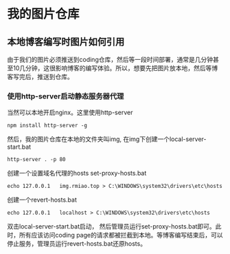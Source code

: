 我的图片仓库
======





## 本地博客编写时图片如何引用

由于我们的图片必须推送到coding仓库，然后等一段时间部署，通常是几分钟甚至10几分钟，这很影响博客的编写体验。所以，想要先把图片放本地，然后等博客写完后，推送到仓库。


### 使用http-server启动静态服务器代理

当然可以本地开启nginx。这里使用http-server

```
npm install http-server -g
```

然后，我的图片仓库在本地的文件夹叫img, 在img下创建一个local-server-start.bat

```
http-server . -p 80
```

创建一个设置域名代理的hosts set-proxy-hosts.bat
```
echo 127.0.0.1   img.rmiao.top > C:\WINDOWS\system32\drivers\etc\hosts

```

创建一个revert-hosts.bat

```
echo 127.0.0.1   localhost > C:\WINDOWS\system32\drivers\etc\hosts
```


双击local-server-start.bat启动， 然后管理员运行set-proxy-hosts.bat即可。此时，所有应该访问coding page的请求都被拦截到本地。等博客编写结束后，可以停止服务，管理员运行revert-hosts.bat还原hosts。